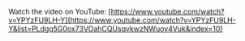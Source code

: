 Watch the video on YouTube: [https://www.youtube.com/watch?v=YPYzFU9LH-Y](https://www.youtube.com/watch?v=YPYzFU9LH-Y&list=PLdgq5G0ox73VOahCQUsqvkwzNWuoy4Vuk&index=10)